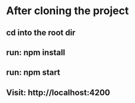 # After cloning the project

## cd into the root dir

## run: npm install

## run: npm start

## Visit: http://localhost:4200  